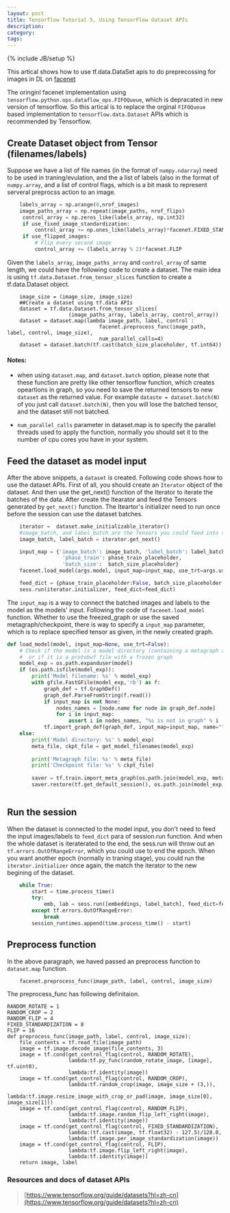 ```yaml
---
layout: post
title: Tensorflow Tutorial 5, Using TensorFlow dataset APIs
description: 
category: 
tags: 
---
```

{% include JB/setup %}


This artical shows how to use tf.data.DataSet apis to do preprecossing for images in DL on [facenet](https://github.com/davidsandberg/facenet.git)

The oringinl facenet implementation using `tensorflow.python.ops.dataflow_ops.FIFOQueue`, which is depracated in new version of tensorflow. So this artical is to replace the orginal `FIFOQueue` based implementation to `tensorflow.data.Dataset` APIs which is recommended by Tensorflow.

## Create Dataset object from Tensor (filenames/labels)
Suppose we have a list of file names (in the format of `numpy.ndarray`) need to be used in traning/evulation, and the a list of labels (also in the format of `numpy.array`, and a list of control flags, which is a bit mask to represent serveral preprocss action to an image. 

```python
    labels_array = np.arange(0,nrof_images)
    image_paths_array = np.repeat(image_paths, nrof_flips)
     control_array = np.zeros_like(labels_array, np.int32)
     if use_fixed_image_standardization:
         control_array += np.ones_like(labels_array)*facenet.FIXED_STANDARDIZATION
     if use_flipped_images:
         # Flip every second image
         control_array += (labels_array % 2)*facenet.FLIP
```

Given the `labels_array`, `image_paths_array` and `control_array` of same length, we could have the following code to create a dataset.
The main idea is using `tf.data.Dataset.from_tensor_slices` function to create a tf.data.Dataset object.
```
    image_size = (image_size, image_size)
    ##Create a dataset using tf.data APIs
    dataset = tf.data.Dataset.from_tensor_slices(
                    (image_paths_array, labels_array, control_array)) 
    dataset = dataset.map(lambda image_path, label, control :
                              facenet.preprocess_func(image_path, label, control, image_size), 
                              num_parallel_calls=4)
    dataset = dataset.batch(tf.cast(batch_size_placeholder, tf.int64))
```

#### Notes:

* when using `dataset.map`, and `dataset.batch` option, please note that these function are pretty like other tensorflow function, which creates opeartions in graph, so you need to save the returned tensors to new `dataset` as the returned value. For example `dataste = dataset.batch(N)` of you just call `dataset.batch(N)`, then you will lose the batched tensor, and the dataset still not batched.

* `num_parallel_calls` parameter in dataset.map is to specify the parallel threads used to apply the function, normally you should set it to the number of cpu cores you have in your system.

## Feed the dataset as model input
After the above snippets, a `dataset` is created. Following code shows how to use the dataset APIs. First of all, you should create an `Iterator` object of the dataset. And then use the get_next() function of the Iterator to iterate the batches of the data.
After create the Itearator and feed the Tensors generated by `get_next()` function. The Iteartor's initializer need to run once before the session can use the dataset batches.

```python
    iterator =  dataset.make_initializable_iterator()
    #image_batch, and label_batch are the Tensors you could feed into the model.
    image_batch, label_batch = iterator.get_next()

    input_map = {'image_batch': image_batch, 'label_batch': label_batch, 
                  'phase_train': phase_train_placeholder,
                  'batch_size':  batch_size_placeholder}
    facenet.load_model(args.model, input_map=input_map, use_trt=args.use_trt)

    feed_dict = {phase_train_placeholder:False, batch_size_placeholder:batch_size}
    sess.run(iterator.initializer, feed_dict=feed_dict)
```

The `input_map` is a way to connect the batched images and labels to the model as the models' input.
Following the code of `facenet.load_model` function. Whether to use the freezed_graph or use the saved metagraph/checkpoint, 
there is way to specify a `input_map` parameter, which is to replace specified tensor as given, in the newly created graph.

```python
def load_model(model, input_map=None, use_trt=False):
    # Check if the model is a model directory (containing a metagraph and a checkpoint file)
    #  or if it is a protobuf file with a frozen graph
    model_exp = os.path.expanduser(model)
    if (os.path.isfile(model_exp)):
        print('Model filename: %s' % model_exp)
        with gfile.FastGFile(model_exp,'rb') as f:
            graph_def = tf.GraphDef()
            graph_def.ParseFromString(f.read())
            if input_map is not None:
                nodes_names = [node.name for node in graph_def.node]
                for i in input_map:
                    assert i in nodes_names, "%s is not in graph" % i
            tf.import_graph_def(graph_def, input_map=input_map, name="")
    else:
        print('Model directory: %s' % model_exp)
        meta_file, ckpt_file = get_model_filenames(model_exp)
        
        print('Metagraph file: %s' % meta_file)
        print('Checkpoint file: %s' % ckpt_file)
      
        saver = tf.train.import_meta_graph(os.path.join(model_exp, meta_file), input_map=input_map)
        saver.restore(tf.get_default_session(), os.path.join(model_exp, ckpt_file))
 
```

## Run the session

When the dataset is connected to the model input, you don't need to feed the input images/labels to `feed_dict` para of session.run function.
And when the whole dataset is iteraterated to the end, the sess.run will throw out an `tf.errors.OutOfRangeError`, which you could use to end the epoch.
When you want another epoch (normally in traning stage), you could run the `iterator.initializer` once again, the match the iterator to the new begining of the dataset.

```python
    while True:
        start = time.process_time()
        try:
            emb, lab = sess.run([embeddings, label_batch], feed_dict=feed_dict)
        except tf.errors.OutOfRangeError:
            break
        session_runtimes.append(time.process_time() - start)
```


## Preprocess function
In the above paragraph, we haved passed an preprocess function to `dataset.map` function.

```python
    facenet.preprocess_func(image_path, label, control, image_size)
```
The preprocess_func has following definitaion.

```
RANDOM_ROTATE = 1
RANDOM_CROP = 2
RANDOM_FLIP = 4
FIXED_STANDARDIZATION = 8
FLIP = 16
def preprocess_func(image_path, label, control, image_size):
    file_contents = tf.read_file(image_path)
    image = tf.image.decode_image(file_contents, 3)
    image = tf.cond(get_control_flag(control, RANDOM_ROTATE),
                    lambda:tf.py_func(random_rotate_image, [image], tf.uint8), 
                    lambda:tf.identity(image))
    image = tf.cond(get_control_flag(control, RANDOM_CROP), 
                    lambda:tf.random_crop(image, image_size + (3,)), 
                    lambda:tf.image.resize_image_with_crop_or_pad(image, image_size[0], image_size[1]))
    image = tf.cond(get_control_flag(control, RANDOM_FLIP),
                    lambda:tf.image.random_flip_left_right(image),
                    lambda:tf.identity(image))
    image = tf.cond(get_control_flag(control, FIXED_STANDARDIZATION),
                    lambda:(tf.cast(image, tf.float32) - 127.5)/128.0,
                    lambda:tf.image.per_image_standardization(image))
    image = tf.cond(get_control_flag(control, FLIP),
                    lambda:tf.image.flip_left_right(image),
                    lambda:tf.identity(image))
    return image, label
```


### Resources and docs of dataset APIs
> [https://www.tensorflow.org/guide/datasets?hl=zh-cn](https://www.tensorflow.org/guide/datasets?hl=zh-cn)